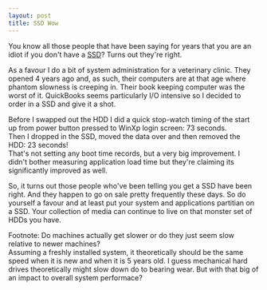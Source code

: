 ```yaml
---
layout: post
title: SSD Wow
---
```


You know all those people that have been saying for years that you are an idiot if you don't have a [SSD](http://en.wikipedia.org/wiki/Solid-state_drive)? Turns out they're right.  
  
As a favour I do a bit of system administration for a veterinary clinic. They opened 4 years ago and, as such, their computers are at that age where phantom slowness is creeping in. Their book keeping computer was the worst of it. QuickBooks seems particularly I/O intensive so I decided to order in a SSD and give it a shot.  
  
Before I swapped out the HDD I did a quick stop-watch timing of the start up from power button pressed to WinXp login screen: 73 seconds.  
Then I dropped in the SSD, moved the data over and then removed the HDD: 23 seconds!  
That's not setting any boot time records, but a very big improvement. I didn't bother measuring application load time but they're claiming its significantly improved as well.
  
So, it turns out those people who've been telling you get a SSD have been right. And they happen to go on sale pretty frequently these days. So do yourself a favour and at least put your system and applications partitian on a SSD. Your collection of media can continue to live on that monster set of HDDs you have.
  
Footnote:
Do machines actually get slower or do they just seem slow relative to newer machines?  
Assuming a freshly installed system, it theoretically should be the same speed when it is new and when it is 5 years old. I guess mechanical hard drives theoretically might slow down do to bearing wear. But with that big of an impact to overall system performace?

